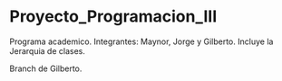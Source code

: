 # Proyecto_Programacion_III
Programa academico. Integrantes: Maynor, Jorge y Gilberto. 
Incluye la Jerarquia de clases.

Branch de Gilberto.
